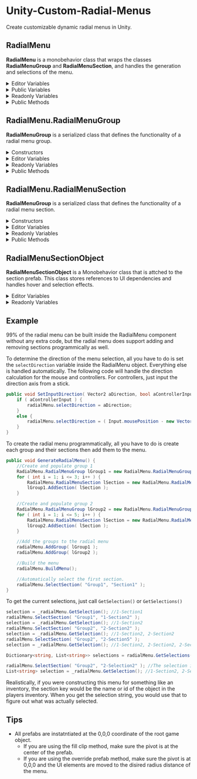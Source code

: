 # Unity-Custom-Radial-Menus
Create customizable dynamic radial menus in Unity.

## RadialMenu
**RadialMenu** is a monobehavior class that wraps the classes **RadialMenuGroup** and **RadialMenuSection**, and handles the generation and selections of the menu.

<details>
  <summary>Editor Variables</summary>
  
  Type | Name | Summary
  ---- | ---- | -------
  private GameObject | root | The root object of the menu. The menu will be generated inside this object.
  private GameObject | sectionPrefab | The default prefab to use when building radial menu sections.
  private GameObject | groupDividerPrefab | A prefab that is placed between each group.
  private GameObject | sectionDividerPrefab | A prefab that is placed between each section.
  private bool | buildOnStart | If enabled, the radial menu will build when start runs.
  private List<RadialMenuGroup> | groups | The groups that make up the radial menu.
  public bool | selectOnHover | If enabled, selections will be made automatically when a section is hovered. This is useful when using a gamepad or making quick selections.<br>**Per group selection does not support this.**
  public bool | perGroupSelection | Allows groups to have multiple selections per group.
   </details>
  
  <details>
    <summary>Public Variables</summary>
  
  Type | Name | Summary
  ---- | ---- | -------
  public Vector2 | selectDirection | The direction of the selection. Set this value using input such as mouse delta or gamepad stick axis.
   </details>
  
  <details>
  <summary>Readonly Variables</summary>
  
  Type | Name | Summary
  ---- | ---- | -------
  public GameObject | root | The root object of the menu. The menu will be generated inside this object.
  public RadialMenuGroup | hoveredGroup | The group currently being hovered.
  public RadialMenuSection | hoveredSection | The section currently being hovered.
   </details>

<details>
  <summary>Public Methods</summary>
  
  Return Type | Method | Summary
  ----------- | ------ | -------
  void | BuildMenu() | Builds/rebuilds the radial menu using current settings.
  void | AddSection(string aGroupKey, RadialMenuSection aSection) | Adds a section to a group with the specified group key.
  void | AddSection(string aGroupKey, RadialMenuSection aSection, int aIndex) | Adds a section to a group with the specified group key at the specified index.
  void | AddGroup(RadialMenuGroup aSection) | Adds a group to the radial menu.
  void | AddGroup(RadialMenuGroup aSection, int aIndex) | Adds a group to the radial menu at the specified index.
  RadialMenuSection | GetSection(string aGroupKey, string aSectionKey) | Finds and returns a RadialMenuSection via a group key and section key.
  RadialMenuSection | GetSection(Vector2 aDirection, Vector2 aDeadZone) | Returns a RadialMenuSection using a direction and deadzone.
  RadialMenuGroup | GetGroup(string aGroupKey) | Finds and returns a RadialMenuGroup by its key.
  RadialMenuGroup | GetGroup(Vector2 aDirection, Vector2 aDeadZone) | Returns a RadialMenuGroup using a direction and dedzone.
  void | SelectHoveredSection() | Selects the hovered section.
  void | SelectSection(string aGroupKey, string aSectionKey) | Selects a section via a group and section key.
  Dictionary<string, List<string>> | GetSelections() | Returns the selections of all groups in the menu.
  List<string> | GetSelection() | Returns the selections of the first avalible group. Useful if the menu only has one group.
  List<string> | GetSelection( string aGroupKey ) | Retruns the selections of a specified group by key.
 </details>
  
  ## RadialMenu.RadialMenuGroup
**RadialMenuGroup** is a serialized class that defines the functionality of a radial menu group.

<details>
  <summary>Constructors</summary>
  
  ```c#
  new RadialMenuGroup( string aKey, int aDegrees, int aMaxSelections = 1 );
  ```
  ```c#
  new RadialMenuGroup( string aKey, int aDegrees, int aAdditionalFillClip, int aMaxSelections = 1 );
  ```
  ```c#
  new RadialMenuGroup( string aKey, int aDegrees, int aAdditionalFillClip, GameObject aSectionPrefabOverride, int aMaxSelections = 1 );
  ```
  </details>
  
<details>
  <summary>Editor Variables</summary>
  
  Type | Name | Summary
  ---- | ---- | -------
  private string | groupKey | A unique key to identify this selection group.
  private int | degrees | How many degress this group will use. Make sure all groups add up to 360 degrees.
  private int | additionalFillClip | Additional clipping to add to section fills. This is useful if you are using dividers between sections since dividers do not take up space.
  public int | maxSelections | The max number of selections that can be made in this group. This number is ignored if per group selection is disabled.
  public GameObject | sectionPrefabOverride | Use this if you want to use a prefab instead of sprite fills. Section size is ignored.
  public List<RadialMenuSection> | sections | The sections inside this group.
   </details>
  
  <details>

  <summary>Readonly Variables</summary>
  
  Type | Name | Summary
  ---- | ---- | -------
  public string | groupKey | A unique key to identify this selection group.
  public int | additionalFillClip | Additional clipping to add to section fills. This is useful if you are using dividers between sections since dividers do not take up space.
  public float | startDegrees | The degree this section group starts.
  public float | endDegrees | The degree this section group ends.
  public IReadOnlyList<RadialMenuSection> | selectedSections | A readonly list containing the ids of all selected sections inside the group.
  public RadialMenuSection | selectedSection | The first selection inside the group. Useful if a group does not support more than one selection.
   </details>

<details>
  <summary>Public Methods</summary>
  
  Return Type | Method | Summary
  ----------- | ------ | -------
  void | AddSection(RadialMenuSection aSection) | Adds a section to the end of the group.
  void | AddSection(RadialMenuSection aSection, int aIndex) | Adds a section to the group at a specified index.
 </details>
    
  ## RadialMenu.RadialMenuSection
**RadialMenuGroup** is a serialized class that defines the functionality of a radial menu section.

<details>
  <summary>Constructors</summary>

  ```c#
  new RadialMenuSection( string aKey );
  ```
  ```c#
  new RadialMenuSection( string aKey, Sprite aSprite, bool aRepositionSprite = true );
  ```
  ```c#
  new RadialMenuSection( string aKey, Sprite aSprite, Vector2 aSpriteSize, bool aRepositionSprite = true );
  ```
  ```c#
  new RadialMenuSection( string aKey, Sprite aSprite, Vector2 aSpriteSize, Color aSpriteColor, bool aRepositionSprite = true );
  ```
  </details>
  
<details>
  <summary>Editor Variables</summary>
  
  Type | Name | Summary
  ---- | ---- | -------
  private string | sectionKey | A unique key to identify this selection inside its group.
  private Sprite | displaySprite | The sprite to display for this section.
  private Vector2 | spriteSize | The size of the display sprite.
  private Color | spriteColor | The color of the display sprite.
  public bool | repositionSprite | Should the sprite be repositioned to the center of the section along the circumference of the menu.
  public UnityEvent<string, string> | OnSelect | An event that fires when the section is selected with the group and section key.
  public UnityEvent<string, string> | OnDeselect | An event that fires when the section is deselected with the group and section key.
  </details>
  
  <details>

  <summary>Readonly Variables</summary>
  
  Type | Name | Summary
  ---- | ---- | -------
  public string | sectionKey | A unique key to identify this selection inside its group.
  public bool | selected | Is this section currently selected?
  public bool | hovered | Is this section currently being hovered?
  public Sprite | displaySprite | The sprite to display for this section.
  public Vector2 | spriteSize | The size of the display sprite.
  public Color | spriteColor | The color of the display sprite.
  public float | startDegree | The degree this section starts.
  public float | endDegree | The degree this section ends.
  </details>

<details>
  <summary>Public Methods</summary>
  
  Return Type | Method | Summary
  ----------- | ------ | -------
  void | UpdateSprite | Updates the sprite, sprite size, and sprite color to the current settings.
  void | Select(string aGroupKey) | Select this section.
  void | Deselect(string aGroupKey) | Deselects this section.
  void | SetSprite(Sprite aSprite, Vector2 aSize) | Sets the section's sprite with the supplied size.
  void | SetSprite(Sprite aSprite, Vector2 aSize, Color aColor) | Sets the section's sprite with the supplied size and color.
 </details>
  
## RadialMenuSectionObject
**RadialMenuSectionObject** is a Monobehavior class that is attched to the section prefab. This class stores references to UI dependencies and handles hover and selection effects.

  <details>
  <summary>Editor Variables</summary>
  
  Type | Name | Summary
  ---- | ---- | -------
  private Image | backgroundImage | The background image of this section. The sprite radial fill will be applied to this image.
  private Image | displayImage | The icon inside this section. The sprite will automatically be set and centered inside the section.
  private GameObject | selectedOverlay | An overlay object that is enabled when the section is selected.
  private Color | selectedColor | The color of the selected overlay.
  private GameObject | hoverOverlay | An overlay object that is enabled when the section is hovered.
  private Color | hoverColor | The color of the hover overlay.
  </details>
  
  <details>

  <summary>Readonly Variables</summary>
  
  Type | Name | Summary
  ---- | ---- | -------
  public Image | backgroundImage | The background image of this section. The sprite radial fill will be applied to this image.
  public Image | displayImage | The icon inside this section. The sprite will automatically be set and centered inside the section.
  </details>

## Example
99% of the radial menu can be built inside the RadialMenu component without any extra code, but the radial menu does support adding and removing sections programmically as well.
  
To determine the direction of the menu selection, all you have to do is set the ``selectDirection`` variable inside the RadialMenu object. Everything else is handled automatically. The following code will handle the direction calculation for the mouse and controllers. For controllers, just input the direction axis from a stick.
```c#
public void SetInputDirection( Vector2 aDirection, bool aControllerInput ) {
    if ( aControllerInput ) {
        radialMenu.selectDirection = aDirection;
    }
    else {
        radialMenu.selectDirection = ( Input.mousePosition - new Vector3( Screen.width / 2, Screen.height / 2 ) - Vector3.zero ).normalized;
    }
}
```

  
To create the radial menu programmatically, all you have to do is create each group and their sections then add them to the menu.
```c#
public void GenerateRadialMenu() {
    //Create and populate group 1
    RadialMenu.RadialMenuGroup lGroup1 = new RadialMenu.RadialMenuGroup( "Group1", 180 );
    for ( int i = 1; i <= 3; i++ ) {
        RadialMenu.RadialMenuSection lSection = new RadialMenu.RadialMenuSection( "1-Section" + i, iconSprite, Vector2.zero, Color.white );
        lGroup1.AddSection( lSection );
    }

    //Create and populate group 2
    RadialMenu.RadialMenuGroup lGroup2 = new RadialMenu.RadialMenuGroup( "Group2", 180, 2 );
    for ( int i = 1; i <= 5; i++ ) {
        RadialMenu.RadialMenuSection lSection = new RadialMenu.RadialMenuSection( "2-Section" + i, iconSprite, Vector2.zero, Color.white );
        lGroup2.AddSection( lSection );
    }

    //Add the groups to the radial menu
    radialMenu.AddGroup( lGroup1 );
    radialMenu.AddGroup( lGroup2 );

    //Build the menu
    radialMenu.BuildMenu();

    //Automatically select the first section.
    radialMenu.SelectSection( "Group1", "Section1" );
}
```
To get the current selections, just call ``GetSelection()`` or ``GetSelections()``
```c#
selection = _radialMenu.GetSelection(); //1-Section1
radialMenu.SelectSection( "Group1", "1-Section2" );
selection = _radialMenu.GetSelection(); //1-Section2
radialMenu.SelectSection( "Group2", "2-Section2" );
selection = _radialMenu.GetSelection(); //1-Section2, 2-Section2
radialMenu.SelectSection( "Group2", "2-Section5" );
selection = _radialMenu.GetSelection(); //1-Section2, 2-Section2, 2-Section5

Dictionary<string, List<string>> selections = radialMenu.GetSelections(); // Group1{1-Section2}, Group2{2-Section2, 2-Section5}

radialMenu.SelectSection( "Group2", "2-Selection2" ); //The selection is toggled when multiple selections are allowed.
List<string> selection = _radialMenu.GetSelection(); //1-Section2, 2-Section5
```
Realistically, if you were constructing this menu for something like an inventory, the section key would be the name or id of the object in the players inventory. When you get the selection string, you would use that to figure out what was actually selected. 
  
## Tips
* All prefabs are instatntiated at the 0,0,0 coordinate of the root game object.
  * If you are using the fill clip method, make sure the pivot is at the center of the prefab.
  * If you are using the override prefab method, make sure the pivot is at 0,0,0 and the UI elements are moved to the disired radius distance of the menu. 
